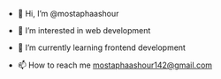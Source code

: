 - 👋 Hi, I’m @mostaphaashour
- 👀 I’m interested in web development 
- 🌱 I’m currently learning frontend development 

- 📫 How to reach me mostaphaashour142@gmail.com

<!---
mostaphaashour/mostaphaashour is a ✨ special ✨ repository because its `README.md` (this file) appears on your GitHub profile.
You can click the Preview link to take a look at your changes.
--->
